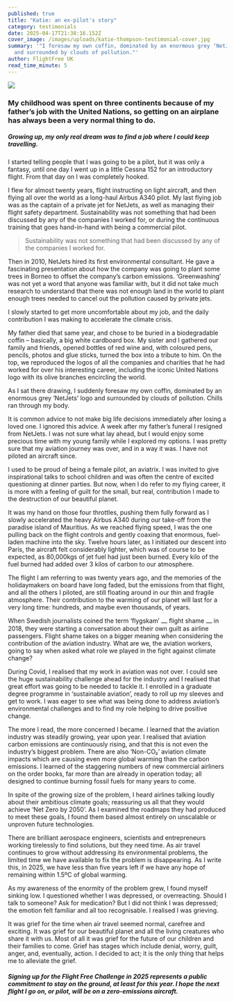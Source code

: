 ```yaml
---
published: true
title: "Katie: an ex-pilot's story"
category: testimonials
date: 2025-04-17T21:38:16.152Z
cover_image: /images/uploads/katie-thompson-testimonial-cover.jpg
summary: '"I foresaw my own coffin, dominated by an enormous grey ‘NetJets’ logo
  and surrounded by clouds of pollution."'
author: FlightFree UK
read_time_minute: 5
---
```

![](/images/uploads/katie-thompson-testimonial-body.jpg)

### My childhood was spent on three continents because of my father’s job with the United Nations, so getting on an airplane has always been a very normal thing to do.

##### Growing up, my only real dream was to find a job where I could keep travelling. 

I started telling people that I was going to be a pilot, but it was only a fantasy, until one day I went up in a little Cessna 152 for an introductory flight. From that day on I was completely hooked.

I flew for almost twenty years, flight instructing on light aircraft, and then flying all over the world as a long-haul Airbus A340 pilot. My last flying job was as the captain of a private jet for NetJets, as well as managing their flight safety department. Sustainability was not something that had been discussed by any of the companies I worked for, or during the continuous training that goes hand-in-hand with being a commercial pilot.

> Sustainability was not something that had been discussed by any of the companies I worked for.

Then in 2010, NetJets hired its first environmental consultant. He gave a fascinating presentation about how the company was going to plant some trees in Borneo to offset the company’s carbon emissions. ‘Greenwashing’ was not yet a word that anyone was familiar with, but it did not take much research to understand that there was not enough land in the world to plant enough trees needed to cancel out the pollution caused by private jets. 

I slowly started to get more uncomfortable about my job, and the daily contribution I was making to accelerate the climate crisis.

My father died that same year, and chose to be buried in a biodegradable coffin – basically, a big white cardboard box. My sister and I gathered our family and friends, opened bottles of red wine and, with coloured pens, pencils, photos and glue sticks, turned the box into a tribute to him. On the top, we reproduced the logos of all the companies and charities that he had worked for over his interesting career, including the iconic United Nations logo with its olive branches encircling the world. 

As I sat there drawing, I suddenly foresaw my own coffin, dominated by an enormous grey ‘NetJets’ logo and surrounded by clouds of pollution. Chills ran through my body. 

It is common advice to not make big life decisions immediately after losing a loved one. I ignored this advice. A week after my father’s funeral I resigned from NetJets. I was not sure what lay ahead, but I would enjoy some precious time with my young family while I explored my options. I was pretty sure that my aviation journey was over, and in a way it was. I have not piloted an aircraft since.

I used to be proud of being a female pilot, an aviatrix. I was invited to give inspirational talks to school children and was often the centre of excited questioning at dinner parties. But now, when I do refer to my flying career, it is more with a feeling of guilt for the small, but real, contribution I made to the destruction of our beautiful planet. 

It was my hand on those four throttles, pushing them fully forward as I slowly accelerated the heavy Airbus A340 during our take-off from the paradise island of Mauritius. As we reached flying speed, I was the one pulling back on the flight controls and gently coaxing that enormous, fuel-laden machine into the sky. Twelve hours later, as I initiated our descent into Paris, the aircraft felt considerably lighter, which was of course to be expected, as 80,000kgs of jet fuel had just been burned. Every kilo of the fuel burned had added over 3 kilos of carbon to our atmosphere. 

The flight I am referring to was twenty years ago, and the memories of the holidaymakers on board have long faded, but the emissions from that flight, and all the others I piloted, are still floating around in our thin and fragile atmosphere. Their contribution to the warming of our planet will last for a very long time: hundreds, and maybe even thousands, of years.

When Swedish journalists coined the term ‘flygskam’ ⎼ flight shame ⎼ in 2018, they were starting a conversation about their own guilt as airline passengers. Flight shame takes on a bigger meaning when considering the contribution of the aviation industry. What are we, the aviation workers, going to say when asked what role we played in the fight against climate change?

During Covid, I realised that my work in aviation was not over. I could see the huge sustainability challenge ahead for the industry and I realised that great effort was going to be needed to tackle it. I enrolled in a graduate degree programme in ‘sustainable aviation’, ready to roll up my sleeves and get to work. I was eager to see what was being done to address aviation’s environmental challenges and to find my role helping to drive positive change.

The more I read, the more concerned I became. I learned that the aviation industry was steadily growing, year upon year. I realised that aviation carbon emissions are continuously rising, and that this is not even the industry’s biggest problem. There are also ‘Non-CO₂’ aviation climate impacts which are causing even more global warming than the carbon emissions. I learned of the staggering numbers of new commercial airliners on the order books, far more than are already in operation today; all designed to continue burning fossil fuels for many years to come. 

In spite of the growing size of the problem, I heard airlines talking loudly about their ambitious climate goals; reassuring us all that they would achieve ‘Net Zero by 2050’. As I examined the roadmaps they had produced to meet these goals, I found them based almost entirely on unscalable or unproven future technologies. 

There are brilliant aerospace engineers, scientists and entrepreneurs working tirelessly to find solutions, but they need time. As air travel continues to grow without addressing its environmental problems, the limited time we have available to fix the problem is disappearing. As I write this, in 2025, we have less than five years left if we have any hope of remaining within 1.5ºC of global warming.

As my awareness of the enormity of the problem grew, I found myself sinking low. I questioned whether I was depressed, or overreacting. Should I talk to someone? Ask for medication? But I did not think I was depressed; the emotion felt familiar and all too recognisable. I realised I was grieving. 

It was grief for the time when air travel seemed normal, carefree and exciting. It was grief for our beautiful planet and all the living creatures who share it with us. Most of all it was grief for the future of our children and their families to come. Grief has stages which include denial, worry, guilt, anger, and, eventually, action. I decided to act; it is the only thing that helps me to alleviate the grief.

##### Signing up for the Flight Free Challenge in 2025 represents a public commitment to stay on the ground, at least for this year. I hope the next flight I go on, or pilot, will be on a zero-emissions aircraft.